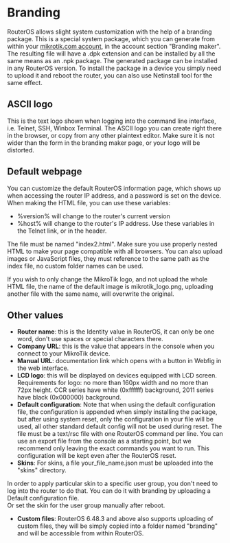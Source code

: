 # Branding

RouterOS allows slight system customization with the help of a branding package. This is a special system package, which you can generate from within your [mikrotik.com account](https://mikrotik.com/client/), in the account section "Branding maker". The resulting file will have a .dpk extension and can be installed by all the same means as an .npk package. The generated package can be installed in any RouterOS version. To install the package in a device you simply need to upload it and reboot the router, you can also use Netinstall tool for the same effect.

## ASCII logo

This is the text logo shown when logging into the command line interface, i.e. Telnet, SSH, Winbox Terminal. The ASCII logo you can create right there in the browser, or copy from any other plaintext editor. Make sure it is not wider than the form in the branding maker page, or your logo will be distorted.

## Default webpage

You can customize the default RouterOS information page, which shows up when accessing the router IP address, and a password is set on the device. When making the HTML file, you can use these variables:

-   %version% will change to the router's current version
-   %host% will change to the router's IP address. Use these variables in the Telnet link, or in the header.

The file must be named "index2.html". Make sure you use properly nested HTML to make your page compatible with all browsers. You can also upload images or JavaScript files, they must reference to the same path as the index file, no custom folder names can be used.

If you wish to only change the MikroTik logo, and not upload the whole HTML file, the name of the default image is mikrotik\_logo.png, uploading another file with the same name, will overwrite the original.

## Other values

-   **Router name**: this is the Identity value in RouterOS, it can only be one word, don't use spaces or special characters there.
-   **Company URL**: this is the value that appears in the console when you connect to your MikroTik device.
-   **Manual URL**: documentation link which opens with a button in Webfig in the web interface.
-   **LCD logo**: this will be displayed on devices equipped with LCD screen. Requirements for logo: no more than 160px width and no more than 72px height. CCR series have white (0xffffff) background, 2011 series have black (0x000000) background.
-   **Default configuration**: Note that when using the default configuration file, the configuration is appended when simply installing the package, but after using system reset, only the configuration in your file will be used, all other standard default config will not be used during reset. The file must be a text/rsc file with one RouterOS command per line. You can use an export file from the console as a starting point, but we recommend only leaving the exact commands you want to run. This configuration will be kept even after the RouterOS reset.
-   **Skins**: For skins, a file your\_file\_name.json must be uploaded into the "skins" directory. 

In order to apply particular skin to a specific user group, you don't need to log into the router to do that. You can do it with branding by uploading a Default configuration file.  
Or set the skin for the user group manually after reboot.

-   **Custom files**: RouterOS 6.48.3 and above also supports uploading of custom files, they will be simply copied into a folder named "branding" and will be accessible from within RouterOS.